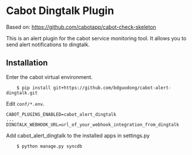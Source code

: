 Cabot Dingtalk Plugin
=====

Based on: https://github.com/cabotapp/cabot-check-skeleton

This is an alert plugin for the cabot service monitoring tool. 
It allows you to send alert notifications to dingtalk.

## Installation

Enter the cabot virtual environment.

```
    $ pip install git+https://github.com/bdguodong/cabot-alert-dingtalk.git
```

Edit `conf/*.env`.

```
CABOT_PLUGINS_ENABLED=cabot_alert_dingtalk
...
DINGTALK_WEBHOOK_URL=url_of_your_webhook_integration_from_dingtalk
```

Add cabot_alert_dingtalk to the installed apps in settings.py
```
    $ python manage.py syncdb
```
